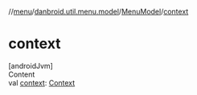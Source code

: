 //[menu](../../index.md)/[danbroid.util.menu.model](../index.md)/[MenuModel](index.md)/[context](context.md)



# context  
[androidJvm]  
Content  
val [context](context.md): [Context](https://developer.android.com/reference/kotlin/android/content/Context.html)  



